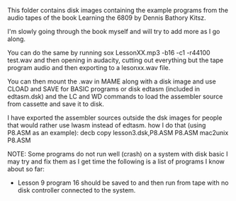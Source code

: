 This folder contains disk images containing the example programs from 
the audio tapes of the book Learning the 6809 by Dennis Bathory Kitsz.  

I'm slowly going through the book myself and will try to add more as I
go along. 

You can do the same by running sox LessonXX.mp3 -b16 -c1 -r44100 test.wav
and then opening in audacity, cutting out everything but the tape program
audio and then exporting to a lesonxx.wav file. 

You can then mount the .wav in MAME along with a disk image and 
use CLOAD and SAVE for BASIC programs or disk edtasm (included in edtasm.dsk)
and the LC and WD commands to load the assembler source from cassette
and save it to disk.

I have exported the assembler sources outside the dsk images
for people that would rather use lwasm instead of edtasm.
how I do that (using P8.ASM as an example):
decb copy lesson3.dsk,P8.ASM P8.ASM
mac2unix P8.ASM

NOTE: Some programs do not run well (crash) on a system with disk basic
I may try and fix them as I get time the following is a list of programs I know about so far:
 * Lesson 9 program 16 should be saved to and then run from tape with no disk controller connected to the system.
